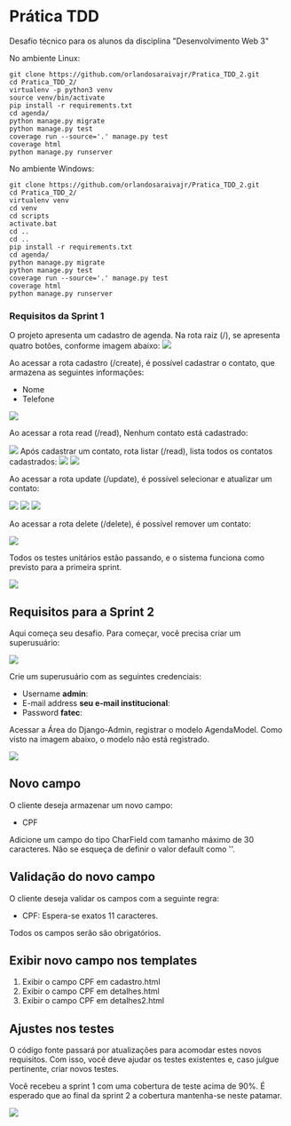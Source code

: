 # Prática TDD

Desafio técnico para os alunos da disciplina "Desenvolvimento Web 3"

No ambiente Linux:

```console
git clone https://github.com/orlandosaraivajr/Pratica_TDD_2.git
cd Pratica_TDD_2/
virtualenv -p python3 venv
source venv/bin/activate
pip install -r requirements.txt
cd agenda/
python manage.py migrate
python manage.py test
coverage run --source='.' manage.py test 
coverage html
python manage.py runserver
```

No ambiente Windows:

```console
git clone https://github.com/orlandosaraivajr/Pratica_TDD_2.git
cd Pratica_TDD_2/
virtualenv venv
cd venv
cd scripts
activate.bat
cd ..
cd ..
pip install -r requirements.txt
cd agenda/
python manage.py migrate
python manage.py test
coverage run --source='.' manage.py test 
coverage html
python manage.py runserver

```

### Requisitos da Sprint 1

O projeto apresenta um cadastro de agenda. Na rota raiz (/), se apresenta quatro botões, conforme imagem abaixo:
<img src="img/index.png">

Ao acessar a rota cadastro (/create), é possível cadastrar o contato, que armazena as seguintes informações:

- Nome
- Telefone

<img src="img/create.png">

Ao acessar a rota read (/read), Nenhum contato está cadastrado:

<img src="img/read_1.png">
Após cadastrar um contato, rota listar (/read), lista todos os contatos cadastrados:
<img src="img/read_2.png">
<img src="img/read_3.png">

Ao acessar a rota update (/update), é possível selecionar e atualizar um contato:

<img src="img/update_1.png">
<img src="img/update_2.png">
<img src="img/update_3.png">

Ao acessar a rota delete (/delete), é possível remover um contato:

<img src="img/delete_1.png">

Todos os testes unitários estão passando, e o sistema funciona como previsto para a primeira sprint.

<img src="img/cobertura_testes.png">

## Requisitos para a Sprint 2

Aqui começa seu desafio. 
Para começar, você precisa criar um superusuário:

<img src="img/criar_superusuario.png">

Crie um superusuário com as seguintes credenciais:

- Username <b>admin</b>:
- E-mail address <b>seu e-mail institucional</b>:
- Password <b>fatec</b>:

Acessar a Área do Django-Admin, registrar o modelo AgendaModel. Como visto na imagem abaixo, o modelo não está registrado.

<img src="img/django_admin.png">

## Novo campo
O cliente deseja armazenar um novo campo:

+ CPF

Adicione um campo do tipo CharField com tamanho máximo de 30 caracteres. Não se esqueça de definir o valor default como ''.

## Validação do novo campo

O cliente deseja validar os campos com a seguinte regra:

+ CPF: Espera-se exatos 11 caracteres.

Todos os campos serão são obrigatórios.

## Exibir novo campo nos templates

1. Exibir o campo CPF em cadastro.html
2. Exibir o campo CPF em detalhes.html
3. Exibir o campo CPF em detalhes2.html


## Ajustes nos testes

O código fonte passará por atualizações para acomodar estes novos requisitos. Com isso, você deve ajudar os testes existentes e, caso julgue pertinente, criar novos testes.

Você recebeu a sprint 1 com uma cobertura de teste acima de 90%. É esperado que ao final da sprint 2 a cobertura mantenha-se neste patamar.

<img src="img/cobertura_testes.png">